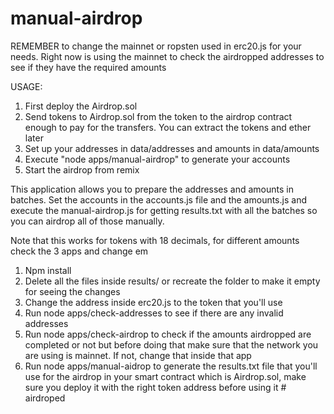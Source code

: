 # manual-airdrop
REMEMBER to change the mainnet or ropsten used in erc20.js for your needs. Right now is using the mainnet to check the airdropped addresses to see if they have the required amounts

USAGE:
1. First deploy the Airdrop.sol
2. Send tokens to Airdrop.sol from the token to the airdrop contract enough to pay for the transfers. You can extract the tokens and ether later
3. Set up your addresses in data/addresses and amounts in data/amounts
4. Execute "node apps/manual-airdrop" to generate your accounts
5. Start the airdrop from remix

This application allows you to prepare the addresses and amounts in batches. Set the accounts in the accounts.js file and the amounts.js and execute the manual-airdrop.js for getting results.txt with all the batches so you can airdrop all of those manually.

Note that this works for tokens with 18 decimals, for different amounts check the 3 apps and change em

1. Npm install
2. Delete all the files inside results/ or recreate the folder to make it empty for seeing the changes
3. Change the address inside erc20.js to the token that you'll use
4. Run node apps/check-addresses to see if there are any invalid addresses
5. Run node apps/check-airdrop to check if the amounts airdropped are completed or not but before doing that make sure that the network you are using is mainnet. If not, change that inside that app
6. Run node apps/manual-aidrop to generate the results.txt file that you'll use for the airdrop in your smart contract which is Airdrop.sol, make sure you deploy it with the right token address before using it
#   a i r d r o p e d  
 